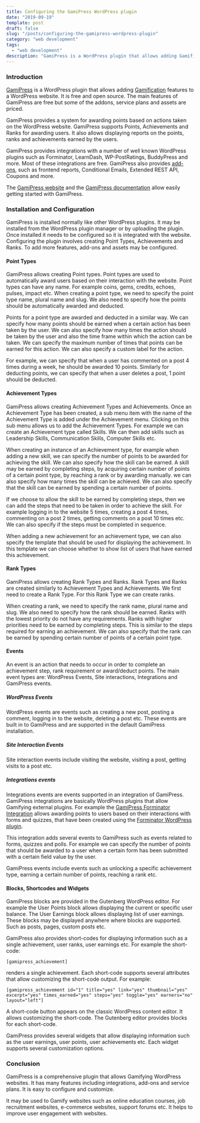 ```yaml
---
title: Configuring the GamiPress WordPress plugin
date: "2019-09-19"
template: post
draft: false
slug: "/posts/configuring-the-gamipress-wordpress-plugin"
category: "web development"
tags:
  - "web development"
description: "GamiPress is a WordPress plugin that allows adding Gamification features to a WordPress website. It is free and open source. The main features of GamiPress are free but some of the addons, service plans and assets are priced."
---
```


### Introduction
[GamiPress](https://wordpress.org/plugins/gamipress/) is a WordPress plugin that allows adding [Gamification](https://en.wikipedia.org/wiki/Gamification) features to a WordPress website. It is free and open source. The main features of GamiPress are free but some of the addons, service plans and assets are priced.

GamiPress provides a system for awarding points based on actions taken on the WordPress website. GamiPress supports Points, Achievements and Ranks for awarding users. It also allows displaying reports on the points, ranks and achievements earned by the users.

GamiPress provides integrations with a number of well known WordPress plugins such as Forminator, LearnDash, WP-PostRatings, BuddyPress and more. Most of these integrations are free. GamiPress also provides [add-ons](https://gamipress.com/add-ons/), such as frontend reports, Conditional Emails, Extended REST API, Coupons and more.

The [GamiPress website](https://gamipress.com/) and the [GamiPress documentation](https://gamipress.com/docs/getting-started/) allow easily getting started with GamiPress.

### Installation and Configuration
GamiPress is installed normally like other WordPress plugins. It may be installed from the WordPress plugin manager or by uploading the plugin. Once installed it needs to be configured so it is integrated with the website. Configuring the plugin involves creating Point Types, Achievements and Ranks. To add more features, add-ons and assets may be configured.

#### Point Types
GamiPress allows creating Point types. Point types are used to automatically award users based on their interaction with the website. Point types can have any name. For example coins, gems, credits, echoes, pulses, impact etc. When creating a point type, we need to specify the point type name, plural name and slug. We also need to specify how the points should be automatically awarded and deducted.

Points for a point type are awarded and deducted in a similar way. We can specify how many points should be earned when a certain action has been taken by the user. We can also specify how many times the action should be taken by the user and also the time frame within which the action can be taken. We can specify the maximum number of times that points can be earned for this action. We can also specify a custom label for the action.

For example, we can specify that when a user has commented on a post 4 times during a week, he should be awarded 10 points. Similarly for deducting points, we can specify that when a user deletes a post, 1 point should be deducted.

#### Achievement Types
GamiPress allows creating Achievement Types and Achievements. Once an Achievement Type has been created, a sub menu item with the name of the Achievement Type is added under the Achievement menu. Clicking on this sub menu allows us to add the Achievement Types. For example we can create an Achievement type called Skills. We can then add skills such as Leadership Skills, Communication Skills, Computer Skills etc.

When creating an instance of an Achievement type, for example when adding a new skill, we can specify the number of points to be awarded for achieving the skill. We can also specify how the skill can be earned. A skill may be earned by completing steps, by acquiring certain number of points of a certain point type, by reaching a rank or by awarding manually. we can also specify how many times the skill can be achieved. We can also specify that the skill can be earned by spending a certain number of points.

If we choose to allow the skill to be earned by completing steps, then we can add the steps that need to be taken in order to achieve the skill. For example logging in to the website 5 times, creating a post 4 times, commenting on a post 2 times, getting comments on a post 10 times etc. We can also specify if the steps must be completed in sequence.

When adding a new achievement for an achievement type, we can also specify the template that should be used for displaying the achievement. In this template we can choose whether to show list of users that have earned this achievement.

#### Rank Types
GamiPress allows creating Rank Types and Ranks. Rank Types and Ranks are created similarly to Achievement Types and Achievements. We first need to create a Rank Type. For this Rank Type we can create ranks.

When creating a rank, we need to specify the rank name, plural name and slug. We also need to specify how the rank should be earned. Ranks with the lowest priority do not have any requirements. Ranks with higher priorities need to be earned by completing steps. This is similar to the steps required for earning an achievement. We can also specify that the rank can be earned by spending certain number of points of a certain point type.

#### Events
An event is an action that needs to occur in order to complete an achievement step, rank requirement or award/deduct points. The main event types are: WordPress Events, Site interactions, Integrations and GamiPress events.

##### WordPress Events
WordPress events are events such as creating a new post, posting a comment, logging in to the website, deleting a post etc. These events are built in to GamiPress and are supported in the default GamiPress installation.

##### Site Interaction Events
Site interaction events include visiting the website, visiting a post, getting visits to a post etc.

##### Integrations events
Integrations events are events supported in an integration of GamiPress. GamiPress integrations are basically WordPress plugins that allow Gamifying external plugins. For example the [GamiPress Forminator Integration](https://wordpress.org/plugins/gamipress-forminator-integration/) allows awarding points to users based on their interactions with forms and quizzes, that have been created using the [Forminator WordPress plugin](https://wordpress.org/plugins/forminator/).

This integration adds several events to GamiPress such as events related to forms, quizzes and polls. For example we can specify the number of points that should be awarded to a user when a certain form has been submitted with a certain field value by the user.

GamiPress events include events such as unlocking a specific achievement type, earning a certain number of points, reaching a rank etc.

#### Blocks, Shortcodes and Widgets
GamiPress blocks are provided in the Gutenberg WordPress editor. For example the User Points block allows displaying the current or specific user balance. The User Earnings block allows displaying list of user earnings. These blocks may be displayed anywhere where blocks are supported. Such as posts, pages, custom posts etc.

GamiPress also provides short-codes for displaying information such as a single achievement, user ranks, user earnings etc. For example the short-code:

```
[gamipress_achievement]
```

renders a single achievement. Each short-code supports several attributes that allow customizing the short-code output. For example:

```
[gamipress_achievement id="1" title="yes" link="yes" thumbnail="yes" excerpt="yes" times_earned="yes" steps="yes" toggle="yes" earners="no" layout="left"]
```

A short-code button appears on the classic WordPress content editor. It allows customizing the short-code. The Gutenberg editor provides blocks for each short-code.

GamiPress provides several widgets that allow displaying information such as the user earnings, user points, user achievements etc. Each widget supports several customization options.

### Conclusion
GamiPress is a comprehensive plugin that allows Gamifying WordPress websites. It has many features including integrations, add-ons and service plans. It is easy to configure and customize.

It may be used to Gamify websites such as online education courses, job recruitment websites, e-commerce websites, support forums etc. It helps to  improve user engagement with websites.
